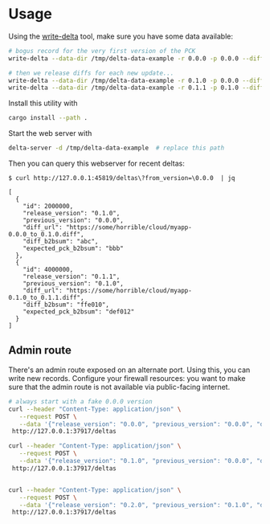 # Usage

Using the [write-delta](../write-delta) tool, make sure you have some data available:

```sh
# bogus record for the very first version of the PCK
write-delta --data-dir /tmp/delta-data-example -r 0.0.0 -p 0.0.0 --diff-url "https://some/horrible/cloud/bogus.diff" --diff-b2bsum 0 --expected-pck-b2bsum 0

# then we release diffs for each new update...
write-delta --data-dir /tmp/delta-data-example -r 0.1.0 -p 0.0.0 --diff-url "https://some/horrible/cloud/myapp-0.0.0_to_0.1.0.diff" --diff-b2bsum abc --expected-pck-b2bsum bbb
write-delta --data-dir /tmp/delta-data-example -r 0.1.1 -p 0.1.0 --diff-url "https://some/horrible/cloud/myapp-0.1.0_to_0.1.1.diff" --diff-b2bsum ffe010 --expected-pck-b2bsum def012
```

Install this utility with

```sh
cargo install --path .
```

Start the web server with

```sh
delta-server -d /tmp/delta-data-example  # replace this path
```

Then you can query this webserver for recent deltas:

```text
$ curl http://127.0.0.1:45819/deltas\?from_version=\0.0.0  | jq

[
  {
    "id": 2000000,
    "release_version": "0.1.0",
    "previous_version": "0.0.0",
    "diff_url": "https://some/horrible/cloud/myapp-0.0.0_to_0.1.0.diff",
    "diff_b2bsum": "abc",
    "expected_pck_b2bsum": "bbb"
  },
  {
    "id": 4000000,
    "release_version": "0.1.1",
    "previous_version": "0.1.0",
    "diff_url": "https://some/horrible/cloud/myapp-0.1.0_to_0.1.1.diff",
    "diff_b2bsum": "ffe010",
    "expected_pck_b2bsum": "def012"
  }
]
```

## Admin route

There's an admin route exposed on an alternate port. Using this, you can write new records. Configure your firewall resources: you want to make sure that the admin route is not available via public-facing internet.

```sh
# always start with a fake 0.0.0 version
curl --header "Content-Type: application/json" \
   --request POST \
   --data '{"release_version": "0.0.0", "previous_version": "0.0.0", "diff_url": "http://localhost:59999/nothing", "diff_b2bsum": "0", "expected_pck_b2bsum": "0"}' \
 http://127.0.0.1:37917/deltas

curl --header "Content-Type: application/json" \
   --request POST \
   --data '{"release_version": "0.1.0", "previous_version": "0.0.0", "diff_url": "http://localhost:59999/sample1.diff", "diff_b2bsum": "abcd", "expected_pck_b2bsum": "def0"}' \
 http://127.0.0.1:37917/deltas


curl --header "Content-Type: application/json" \
   --request POST \
   --data '{"release_version": "0.2.0", "previous_version": "0.1.0", "diff_url": "http://localhost:59999/sample2.diff", "diff_b2bsum": "1234", "expected_pck_b2bsum": "5678"}' \
 http://127.0.0.1:37917/deltas
```
